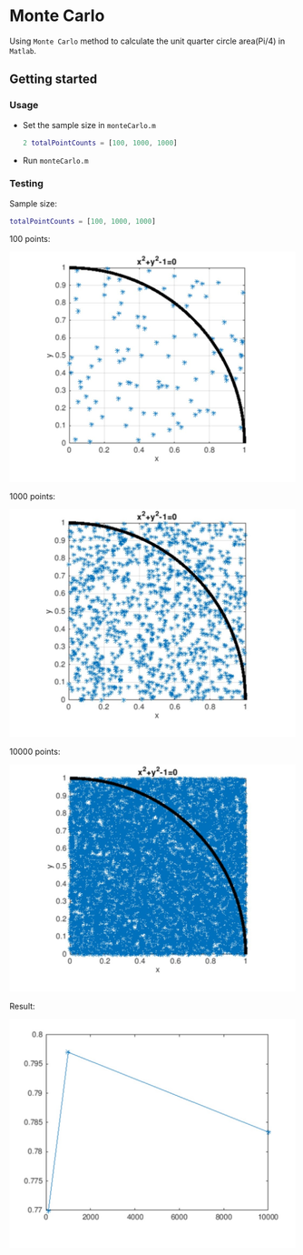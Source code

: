 # Monte Carlo

Using `Monte Carlo` method to calculate the unit quarter circle area(Pi/4) in `Matlab`.

## Getting started

### Usage

- Set the sample size in `monteCarlo.m`

    ```matlab
    2 totalPointCounts = [100, 1000, 1000]
    ```

- Run `monteCarlo.m`

### Testing

Sample size:

```matlab
totalPointCounts = [100, 1000, 1000]
```

100 points:

![100 points](100Points.jpg)

1000 points:

![1000 points](1000Points.jpg)

10000 points:

![10000 points](10000Points.jpg)

Result:

![result](result.jpg)